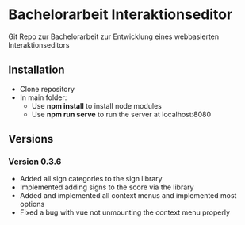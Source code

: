 # Bachelorarbeit Interaktionseditor

Git Repo zur Bachelorarbeit zur Entwicklung eines webbasierten Interaktionseditors

## Installation

- Clone repository
- In main folder:
	- Use **npm install** to install node modules
	- Use **npm run serve** to run the server at localhost:8080

## Versions

### Version 0.3.6
- Added all sign categories to the sign library
- Implemented adding signs to the score via the library
- Added and implemented all context menus and implemented most options
- Fixed a bug with vue not unmounting the context menu properly